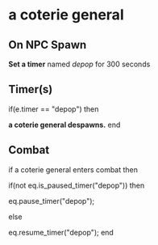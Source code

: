 # a coterie general
## On NPC Spawn

**Set a timer** named *depop* for 300 seconds
## Timer(s)

if(e.timer == "depop") then


**a coterie general despawns.**
end

## Combat

if a coterie general enters combat  then


if(not eq.is_paused_timer("depop")) then



eq.pause_timer("depop");


else


eq.resume_timer("depop");
end